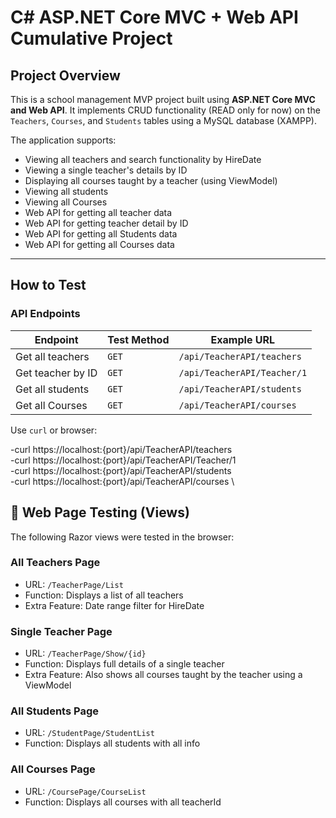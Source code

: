 # C# ASP.NET Core MVC + Web API Cumulative Project

## Project Overview

This is a school management MVP project built using **ASP.NET Core MVC and Web API**. It implements CRUD functionality (READ only for now) on the `Teachers`, `Courses`, and `Students` tables using a MySQL database (XAMPP).

The application supports:
- Viewing all teachers and search functionality by HireDate
- Viewing a single teacher's details by ID
- Displaying all courses taught by a teacher (using ViewModel)
- Viewing all students
- Viewing all Courses
- Web API for getting all teacher data
- Web API for getting teacher detail by ID
- Web API for getting all Students data
- Web API for getting all Courses data

---

##  How to Test

### API Endpoints

| Endpoint                         | Test Method     | Example URL                                 |
|----------------------------------|-----------------|---------------------------------------------|
| Get all teachers                 | `GET`           | `/api/TeacherAPI/teachers`                  |
| Get teacher by ID                | `GET`           | `/api/TeacherAPI/Teacher/1`                 |
| Get all students                 | `GET`           | `/api/TeacherAPI/students`                  |
| Get all Courses                  | `GET`           | `/api/TeacherAPI/courses`                   |

Use `curl` or browser:

-curl https://localhost:{port}/api/TeacherAPI/teachers \
-curl https://localhost:{port}/api/TeacherAPI/Teacher/1 \
-curl https://localhost:{port}/api/TeacherAPI/students \
-curl https://localhost:{port}/api/TeacherAPI/courses \

## 🧪 Web Page Testing (Views)

The following Razor views were tested in the browser:

### All Teachers Page
- URL: `/TeacherPage/List`
- Function: Displays a list of all teachers
- Extra Feature: Date range filter for HireDate

### Single Teacher Page
- URL: `/TeacherPage/Show/{id}`
- Function: Displays full details of a single teacher
- Extra Feature: Also shows all courses taught by the teacher using a ViewModel

### All Students Page
- URL: `/StudentPage/StudentList`
- Function: Displays all students with all info

### All Courses Page
- URL: `/CoursePage/CourseList`
- Function: Displays all courses with all teacherId
